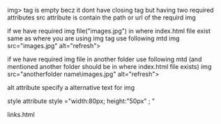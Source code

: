 img> tag is empty becz it dont have closing tag but having two required attributes 
src attribute is contain the path or url of the requird img

if we have required img file("images.jpg") in  where index.html file exist  same as where you are using img tag use following mtd 
img src="images.jpg" alt="refresh">

if we have required img file in another folder use following mtd (and mentioned another folder should be in where index.html file exists)
img src="anotherfolder name\images.jpg" alt="refresh"> 




alt attribute
    specify a alternative text for img 


style attribute 
style ="width:80px;   height:"50px" ;   "



links.html


